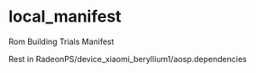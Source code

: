 # local_manifest
Rom Building Trials Manifest

Rest in RadeonPS/device_xiaomi_beryllium1/aosp.dependencies
